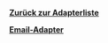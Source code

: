 [**Zurück zur Adapterliste**](/adapterref/adapterliste.md)

[**Email-Adapter**](/adapterref/docs/iobroker.email/de/README.md)